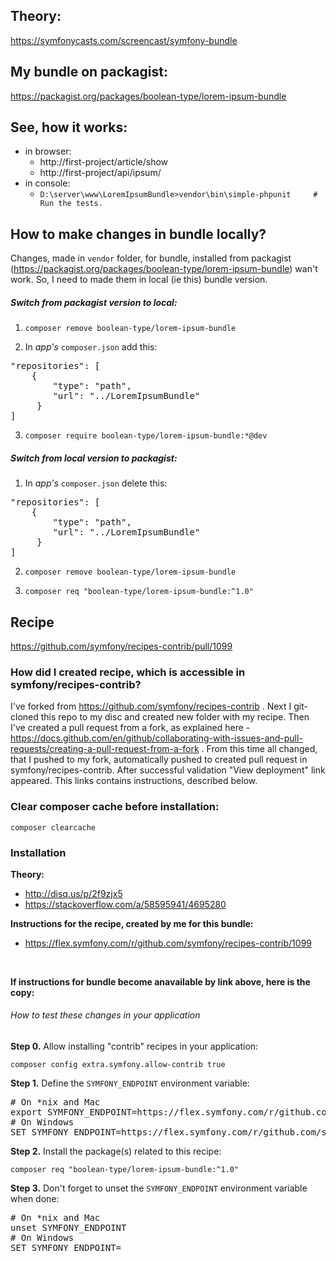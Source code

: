 Theory:
-------
https://symfonycasts.com/screencast/symfony-bundle

My bundle on packagist:
-----------------------
https://packagist.org/packages/boolean-type/lorem-ipsum-bundle

See, how it works:
------------------
- in browser:
  - http://first-project/article/show
  - http://first-project/api/ipsum/
- in console:
  - `D:\server\www\LoremIpsumBundle>vendor\bin\simple-phpunit     # Run the tests.`


How to make changes in bundle locally?
--------------------------------------
Changes, made in `vendor` folder, for bundle, installed from packagist (https://packagist.org/packages/boolean-type/lorem-ipsum-bundle) wan't work. So, I need to made them in local (ie this) bundle version.

<h5>Switch from packagist version to local:</h5>

1. `composer remove boolean-type/lorem-ipsum-bundle`

2. In <i>app's</i> `composer.json` add this:
<pre>
"repositories": [
    {
        "type": "path",
        "url": "../LoremIpsumBundle"
     }
]
</pre>

3. `composer require boolean-type/lorem-ipsum-bundle:*@dev`

<h5>Switch from local version to packagist:</h5>

1. In <i>app's</i> `composer.json` delete this:
<pre>
"repositories": [
    {
        "type": "path",
        "url": "../LoremIpsumBundle"
     }
]
</pre>

2. `composer remove boolean-type/lorem-ipsum-bundle`

3. `composer req "boolean-type/lorem-ipsum-bundle:^1.0"`

Recipe
------

https://github.com/symfony/recipes-contrib/pull/1099

<h3>How did I created recipe, which is accessible in symfony/recipes-contrib?</h3>

I've forked from https://github.com/symfony/recipes-contrib . Next I git-cloned this repo to my disc and created new folder with my recipe. Then I've created a pull request from a fork, as explained here - https://docs.github.com/en/github/collaborating-with-issues-and-pull-requests/creating-a-pull-request-from-a-fork . From this time all changed, that I pushed to my fork, automatically pushed to created pull request in symfony/recipes-contrib. After successful validation "View deployment" link appeared. This links contains instructions, described below.

<h3>Clear composer cache before installation:</h3>

`composer clearcache`

<h3>Installation</h3>

<b>Theory:</b>
- http://disq.us/p/2f9zjx5
- https://stackoverflow.com/a/58595941/4695280

<b>Instructions for the recipe, created by me for this bundle:</b>
- https://flex.symfony.com/r/github.com/symfony/recipes-contrib/1099
<br>

<b>If instructions for bundle become anavailable by link above, here is the copy:</b>

<h6>How to test these changes in your application</h6>

<b>Step 0.</b> Allow installing "contrib" recipes in your application:

`composer config extra.symfony.allow-contrib true`

<b>Step 1.</b> Define the `SYMFONY_ENDPOINT` environment variable:

<pre>
# On *nix and Mac
export SYMFONY_ENDPOINT=https://flex.symfony.com/r/github.com/symfony/recipes-contrib/1099
# On Windows
SET SYMFONY_ENDPOINT=https://flex.symfony.com/r/github.com/symfony/recipes-contrib/1099
</pre>

<b>Step 2.</b> Install the package(s) related to this recipe:

`composer req "boolean-type/lorem-ipsum-bundle:^1.0"`

<b>Step 3.</b> Don't forget to unset the `SYMFONY_ENDPOINT` environment variable when done:
<pre>
# On *nix and Mac
unset SYMFONY_ENDPOINT
# On Windows
SET SYMFONY_ENDPOINT=
</pre>

